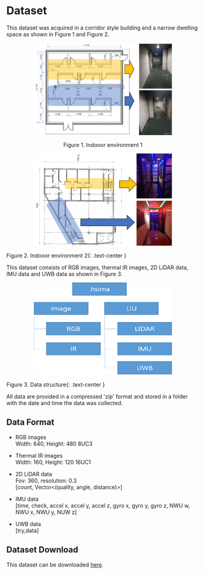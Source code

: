 # Dataset
This dataset was acquired in a corridor style building and a narrow dwelling space as shown in Figure 1 and Figure 2.

<p align="center"><img src="Indoor_environment_1.png"  width="360" height="240"></p>  
<center>Figure 1. Indooor environment 1</center>

<p align="center"><img src="Indoor_environment_2.png"  width="360" height="240"></p>  
Figure 2. Indooor environment 2{: .text-center }  

This dataset consists of RGB images, thermal IR images, 2D LiDAR data, IMU data and UWB data as shown in Figure 3.  

<p align="center"><img src="data_structure.png" width="360" height="240"></p>  
Figure 3. Data structure{: .text-center }  

All data are provided in a compressed 'zip' format and stored in a folder with the date and time the data was collected.  

## Data Format
- RGB images  
Width: 640, Height: 480 8UC3  

- Thermal IR images  
Width: 160, Height: 120 16UC1  

- 2D LiDAR data  
Fov: 360, resolution: 0.3  
[count, Vector<(quality, angle, distance)>]  

- IMU data  
[time, check, accel x, accel y, accel z, gyro x, gyro y, gyro z, NWU w, NWU x, NWU y, NUW z]  

- UWB data  
[try,data]  



## Dataset Download
This dataset can be downloaded [here](https://drive.google.com/drive/folders/1pY3LgR_v4fpzPi170MBkokT65ScvDaCa?usp=sharing).



